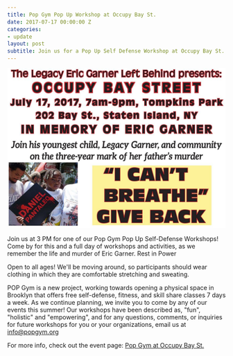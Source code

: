 ```yaml
---
title: Pop Gym Pop Up Workshop at Occupy Bay St.
date: 2017-07-17 00:00:00 Z
categories:
- update
layout: post
subtitle: Join us for a Pop Up Self Defense Workshop at Occupy Bay St. on 07/17!
---
```


![Pop Gym at Occupy Bay St.](/assets/obs.jpg)

Join us at 3 PM for one of our Pop Gym Pop Up Self-Defense Workshops! Come by for this and a full day of workshops and activities, as we remember the life and murder of Eric Garner. Rest in Power

Open to all ages! We'll be moving around, so participants should wear clothing in which they are comfortable stretching and sweating.

POP Gym is a new project, working towards opening a physical space in Brooklyn that offers free self-defense, fitness, and skill share classes 7 days a week. As we continue planning, we invite you to come by any of our events this summer! Our workshops have been described as, "fun", "holistic" and "empowering", and for any questions, comments, or inquiries for future workshops for you or your organizations, email us at info@popgym.org


For more info, check out the event page: [Pop Gym at Occupy Bay St.](https://www.facebook.com/events/251074405366814/)
